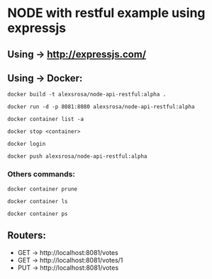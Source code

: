 # NODE with restful example using expressjs

## Using -> http://expressjs.com/

## Using -> Docker:
``` docker build -t alexsrosa/node-api-restful:alpha . ``` 

``` docker run -d -p 8081:8080 alexsrosa/node-api-restful:alpha ``` 

``` docker container list -a ``` 

``` docker stop <container> ``` 


``` docker login ``` 

``` docker push alexsrosa/node-api-restful:alpha ``` 


### Others commands:

``` docker container prune ``` 

``` docker container ls ``` 

``` docker container ps ``` 


## Routers: 
- GET -> http://localhost:8081/votes
- GET -> http://localhost:8081/votes/1
- PUT -> http://localhost:8081/votes
